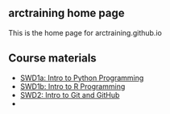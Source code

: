 ## arctraining home page

This is the home page for arctraining.github.io 

## Course materials

- [SWD1a: Intro to Python Programming](https://arctraining.github.io/python-2021-04/)
- [SWD1b: Intro to R Programming](https://arctraining.github.io/swd1b-r)
- [SWD2: Intro to Git and GitHub](https://arctraining.github.io/swd2_git/)
- 
